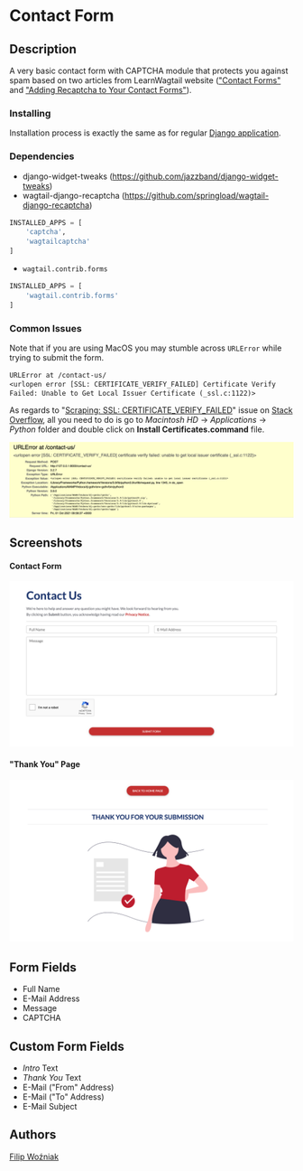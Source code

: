 # Contact Form

## Description

A very basic contact form with CAPTCHA module that protects you against spam based on two articles from LearnWagtail website (["Contact Forms"](https://learnwagtail.com/tutorials/contact-forms) and ["Adding Recaptcha to Your Contact Forms"](https://learnwagtail.com/tutorials/adding-recaptcha-to-your-contact-forms)).

### Installing

Installation process is exactly the same as for regular [Django application](https://docs.djangoproject.com/en/3.2/intro/tutorial01/).

### Dependencies

- django-widget-tweaks (https://github.com/jazzband/django-widget-tweaks)
- wagtail-django-recaptcha (https://github.com/springload/wagtail-django-recaptcha)
```python
INSTALLED_APPS = [
    'captcha',
    'wagtailcaptcha'
]
```

- `wagtail.contrib.forms`
```python
INSTALLED_APPS = [
    'wagtail.contrib.forms'
]
```

### Common Issues

Note that if you are using MacOS you may stumble across `URLError` while trying to submit the form.

```shell script
URLError at /contact-us/
<urlopen error [SSL: CERTIFICATE_VERIFY_FAILED] Certificate Verify Failed: Unable to Get Local Issuer Certificate (_ssl.c:1122)>
```

As regards to "[Scraping: SSL: CERTIFICATE_VERIFY_FAILED](https://stackoverflow.com/questions/50236117/scraping-ssl-certificate-verify-failed-error-for-http-en-wikipedia-org)" issue on [Stack Overflow](https://stackoverflow.com), all you need to do is go to *Macintosh HD* → *Applications* → *Python* folder and double click on **Install Certificates.command** file.

![URL Error](./readme/URL%20Error.png)

## Screenshots

#### Contact Form

![Contact Us](./readme/Contact%20Us.png)

#### "Thank You" Page

!["Thank You" Page](./readme/Thank%20You%20Page.png)

## Form Fields 

- Full Name
- E-Mail Address
- Message
- CAPTCHA

## Custom Form Fields 
- *Intro* Text
- *Thank You* Text
- E-Mail ("From" Address)
- E-Mail ("To" Address)
- E-Mail Subject

## Authors

[Filip Woźniak](https://github.com/FilipWozniak)